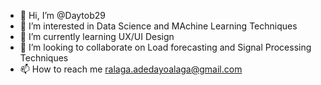 - 👋 Hi, I’m @Daytob29
- 👀 I’m interested in Data Science and MAchine Learning Techniques
- 🌱 I’m currently learning UX/UI Design
- 💞️ I’m looking to collaborate on Load forecasting and Signal Processing Techniques
- 📫 How to reach me ralaga.adedayoalaga@gmail.com

<!---
Daytob29/Daytob29 is a ✨ special ✨ repository because its `README.md` (this file) appears on your GitHub profile.
You can click the Preview link to take a look at your changes.
--->
